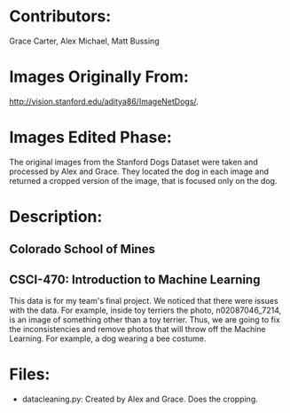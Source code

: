 # Contributors: 
Grace Carter, Alex Michael, Matt Bussing
# Images Originally From:
http://vision.stanford.edu/aditya86/ImageNetDogs/.
# Images Edited Phase:
The original images from the Stanford Dogs Dataset were taken and processed by Alex and Grace. They located the dog in each image and returned a cropped version of the image, that is focused only on the dog.
# Description:
## Colorado School of Mines
## CSCI-470: Introduction to Machine Learning
This data is for my team's final project. We noticed that there were issues
with the data. For
example, inside toy terriers the photo, n02087046_7214, is
an image of something other than a toy terrier. Thus, we are going to fix the inconsistencies and remove photos that will throw off the Machine Learning. For example, a dog wearing a bee costume.
# Files:
 - datacleaning.py: Created by Alex and Grace. Does the cropping.
